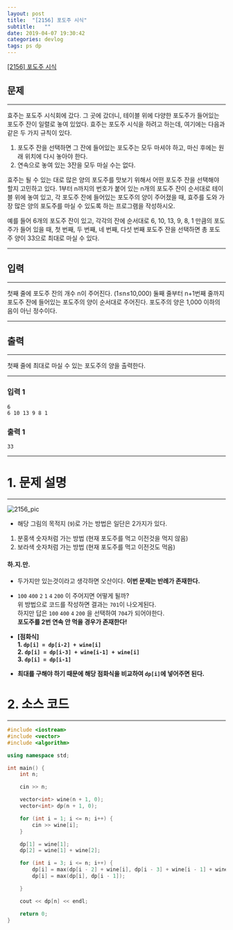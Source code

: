 ```yaml
---
layout: post
title:  "[2156] 포도주 시식"
subtitle:   ""
date: 2019-04-07 19:30:42
categories: devlog
tags: ps dp
---
```


[[2156] 포도주 시식](https://boj.kr/2156)  


## 문제

- - -


효주는 포도주 시식회에 갔다. 그 곳에 갔더니, 테이블 위에 다양한 포도주가 들어있는 포도주 잔이 일렬로 놓여 있었다. 효주는 포도주 시식을 하려고 하는데, 여기에는 다음과 같은 두 가지 규칙이 있다.

1. 포도주 잔을 선택하면 그 잔에 들어있는 포도주는 모두 마셔야 하고, 마신 후에는 원래 위치에 다시 놓아야 한다.
2. 연속으로 놓여 있는 3잔을 모두 마실 수는 없다.

효주는 될 수 있는 대로 많은 양의 포도주를 맛보기 위해서 어떤 포도주 잔을 선택해야 할지 고민하고 있다. 1부터 n까지의 번호가 붙어 있는 n개의 포도주 잔이 순서대로 테이블 위에 놓여 있고, 각 포도주 잔에 들어있는 포도주의 양이 주어졌을 때, 효주를 도와 가장 많은 양의 포도주를 마실 수 있도록 하는 프로그램을 작성하시오. 

예를 들어 6개의 포도주 잔이 있고, 각각의 잔에 순서대로 6, 10, 13, 9, 8, 1 만큼의 포도주가 들어 있을 때, 첫 번째, 두 번째, 네 번째, 다섯 번째 포도주 잔을 선택하면 총 포도주 양이 33으로 최대로 마실 수 있다.


- - -


## 입력


- - -


첫째 줄에 포도주 잔의 개수 n이 주어진다. (1≤n≤10,000) 둘째 줄부터 n+1번째 줄까지 포도주 잔에 들어있는 포도주의 양이 순서대로 주어진다. 포도주의 양은 1,000 이하의 음이 아닌 정수이다.


- - -


## 출력

- - -


첫째 줄에 최대로 마실 수 있는 포도주의 양을 출력한다.


- - -


### 입력 1

```
6
6 10 13 9 8 1
```

### 출력 1

```
33
```

* * *




# 1. 문제 설명

- - -

![2156_pic](https://drive.google.com/uc?id=105wOTXBqLo0bJcOzCtyEdETXaoJnA6hY)

- 해당 그림의 목적지 (`9`)로 가는 방법은 일단은 2가지가 있다.  
 1. 분홍색 숫자처럼 가는 방법 (현재 포도주를 먹고 이전것을 먹지 않음)  
 2. 보라색 숫자처럼 가는 방법 (현재 포도주를 먹고 이전것도 먹음)  

#### 하.지.만.

- 두가지만 있는것이라고 생각하면 오산이다. **이번 문제는 반례가 존재한다.**

- `100` `400` `2` `1` `4` `200` 이 주어지면 어떻게 될까?  
 위 방법으로 코드를 작성하면 결과는 `701`이 나오게된다.  
 하지만 답은 `100` `400` `4` `200` 을 선택하여 `704`가 되어야한다.  
 **포도주를 2번 연속 안 먹을 경우가 존재한다!**

- **[점화식]**  
 **1. `dp[i] = dp[i-2] + wine[i]`**  
 **2. `dp[i] = dp[i-3] + wine[i-1] + wine[i]`**  
 **3. `dp[i] = dp[i-1]`**  
 - **최대를 구해야 하기 때문에 해당 점화식을 비교하여 `dp[i]`에 넣어주면 된다.**





# 2. 소스 코드


- - -


```cpp
#include <iostream>
#include <vector>
#include <algorithm>

using namespace std;

int main() {
	int n;

	cin >> n;

	vector<int> wine(n + 1, 0);
	vector<int> dp(n + 1, 0);

	for (int i = 1; i <= n; i++) {
		cin >> wine[i];
	}

	dp[1] = wine[1];
	dp[2] = wine[1] + wine[2];

	for (int i = 3; i <= n; i++) {
		dp[i] = max(dp[i - 2] + wine[i], dp[i - 3] + wine[i - 1] + wine[i]);
		dp[i] = max(dp[i], dp[i - 1]);

	}

	cout << dp[n] << endl;

	return 0;
}
```